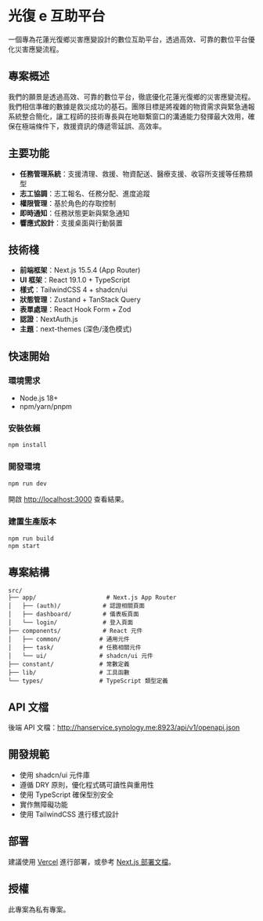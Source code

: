 # 光復 e 互助平台

一個專為花蓮光復鄉災害應變設計的數位互助平台，透過高效、可靠的數位平台優化災害應變流程。

## 專案概述

我們的願景是透過高效、可靠的數位平台，徹底優化花蓮光復鄉的災害應變流程。我們相信準確的數據是救災成功的基石。團隊目標是將複雜的物資需求與緊急通報系統整合簡化，讓工程師的技術專長與在地聯繫窗口的溝通能力發揮最大效用，確保在極端條件下，救援資訊的傳遞零延誤、高效率。

## 主要功能

- **任務管理系統**：支援清理、救援、物資配送、醫療支援、收容所支援等任務類型
- **志工協調**：志工報名、任務分配、進度追蹤
- **權限管理**：基於角色的存取控制
- **即時通知**：任務狀態更新與緊急通知
- **響應式設計**：支援桌面與行動裝置

## 技術棧

- **前端框架**：Next.js 15.5.4 (App Router)
- **UI 框架**：React 19.1.0 + TypeScript
- **樣式**：TailwindCSS 4 + shadcn/ui
- **狀態管理**：Zustand + TanStack Query
- **表單處理**：React Hook Form + Zod
- **認證**：NextAuth.js
- **主題**：next-themes (深色/淺色模式)

## 快速開始

### 環境需求

- Node.js 18+
- npm/yarn/pnpm

### 安裝依賴

```bash
npm install
```

### 開發環境

```bash
npm run dev
```

開啟 [http://localhost:3000](http://localhost:3000) 查看結果。

### 建置生產版本

```bash
npm run build
npm start
```

## 專案結構

```
src/
├── app/                    # Next.js App Router
│   ├── (auth)/            # 認證相關頁面
│   ├── dashboard/         # 儀表板頁面
│   └── login/             # 登入頁面
├── components/            # React 元件
│   ├── common/           # 通用元件
│   ├── task/             # 任務相關元件
│   └── ui/               # shadcn/ui 元件
├── constant/             # 常數定義
├── lib/                  # 工具函數
└── types/                # TypeScript 類型定義
```

## API 文檔

後端 API 文檔：http://hanservice.synology.me:8923/api/v1/openapi.json

## 開發規範

- 使用 shadcn/ui 元件庫
- 遵循 DRY 原則，優化程式碼可讀性與重用性
- 使用 TypeScript 確保型別安全
- 實作無障礙功能
- 使用 TailwindCSS 進行樣式設計

## 部署

建議使用 [Vercel](https://vercel.com) 進行部署，或參考 [Next.js 部署文檔](https://nextjs.org/docs/app/building-your-application/deploying)。

## 授權

此專案為私有專案。
